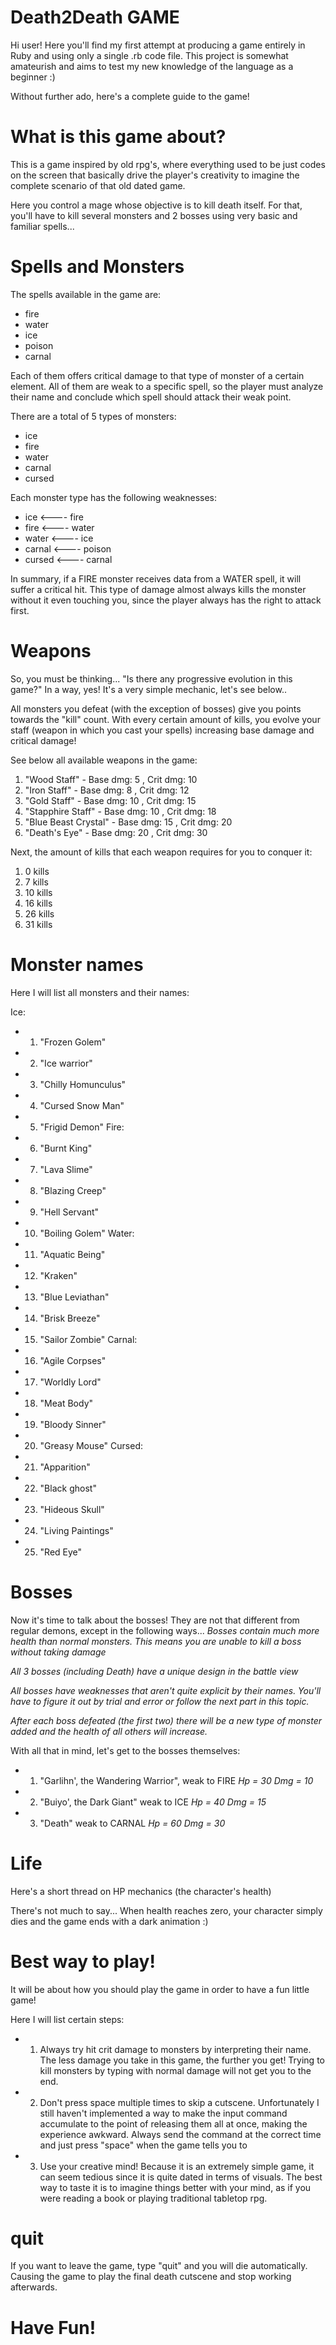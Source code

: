 # Death2Death GAME

Hi user! Here you'll find my first attempt at producing a game entirely in Ruby and using only a single .rb code file.
This project is somewhat amateurish and aims to test my new knowledge of the language as a beginner :)

Without further ado, here's a complete guide to the game!

# What is this game about?

This is a game inspired by old rpg's, where everything used to be just codes on the screen that basically drive the player's creativity to imagine the complete scenario of that old dated game.

Here you control a mage whose objective is to kill death itself. For that, you'll have to kill several monsters and 2 bosses using very basic and familiar spells...

# Spells and Monsters

The spells available in the game are:
- fire
- water
- ice
- poison
- carnal

Each of them offers critical damage to that type of monster of a certain element. 
All of them are weak to a specific spell, so the player must analyze their name and conclude which spell should attack their weak point.

There are a total of 5 types of monsters:
- ice
- fire
- water
- carnal
- cursed

Each monster type has the following weaknesses:
- ice <---- fire
- fire <---- water
- water <---- ice
- carnal <---- poison
- cursed <---- carnal

In summary, if a FIRE monster receives data from a WATER spell, it will suffer a critical hit. 
This type of damage almost always kills the monster without it even touching you, since the player always has the right to attack first.

# Weapons

So, you must be thinking... "Is there any progressive evolution in this game?"
In a way, yes! It's a very simple mechanic, let's see below..

All monsters you defeat (with the exception of bosses) give you points towards the "kill" count.
With every certain amount of kills, you evolve your staff (weapon in which you cast your spells) increasing base damage and critical damage!

See below all available weapons in the game:

1. "Wood Staff" - Base dmg: 5 , Crit dmg: 10
2. "Iron Staff" - Base dmg: 8 , Crit dmg: 12
3. "Gold Staff" - Base dmg: 10 , Crit dmg: 15
4. "Stapphire Staff" - Base dmg: 10 , Crit dmg: 18
5. "Blue Beast Crystal" - Base dmg: 15 , Crit dmg: 20
6. "Death's Eye" - Base dmg: 20 , Crit dmg: 30

Next, the amount of kills that each weapon requires for you to conquer it:

1. 0 kills
2. 7 kills
3. 10 kills
4. 16 kills
5. 26 kills
6. 31 kills


# Monster names

Here I will list all monsters and their names:

Ice: 
-    1. "Frozen Golem"
-    2. "Ice warrior"
-    3. "Chilly Homunculus"
-    4. "Cursed Snow Man"
-    5. "Frigid Demon"
Fire:
-    6. "Burnt King"
-    7. "Lava Slime"
-    8. "Blazing Creep"
-    9. "Hell Servant"
-    10. "Boiling Golem"
Water:
-    11. "Aquatic Being"
-    12. "Kraken"
-    13. "Blue Leviathan"
-    14. "Brisk Breeze"
-    15. "Sailor Zombie"
Carnal:    
-    16. "Agile Corpses"
-    17. "Worldly Lord"
-    18. "Meat Body"
-    19. "Bloody Sinner"
-    20. "Greasy Mouse"
Cursed:
-    21. "Apparition"
-    22. "Black ghost"
-    23. "Hideous Skull"
-    24. "Living Paintings"
-    25. "Red Eye"

# Bosses

Now it's time to talk about the bosses! They are not that different from regular demons, except in the following ways...
*Bosses contain much more health than normal monsters. This means you are unable to kill a boss without taking damage*

*All 3 bosses (including Death) have a unique design in the battle view*

*All bosses have weaknesses that aren't quite explicit by their names. You'll have to figure it out by trial and error or follow the next part in this topic.* 

*After each boss defeated (the first two) there will be a new type of monster added and the health of all others will increase.*


With all that in mind, let's get to the bosses themselves:

- 1. "Garlihn', the Wandering Warrior", weak to FIRE
    *Hp = 30*
    *Dmg = 10*

- 2. "Buiyo', the Dark Giant" weak to ICE
    *Hp = 40*
    *Dmg = 15*
- 3. "Death" weak to CARNAL
    *Hp = 60*
    *Dmg = 30*
    
# Life

Here's a short thread on HP mechanics (the character's health)

There's not much to say... When health reaches zero, your character simply dies and the game ends with a dark animation :)


# Best way to play!

It will be about how you should play the game in order to have a fun little game!

Here I will list certain steps:

- 1. Always try hit crit damage to monsters by interpreting their name. The less damage you take in this game, the further you get! Trying to kill monsters by typing with normal damage will not get you to the end.

- 2. Don't press space multiple times to skip a cutscene. Unfortunately I still haven't implemented a way to make the input command accumulate to the point of releasing them all at once, making the experience awkward. Always send the command at the correct time and just press "space" when the game tells you to

- 3. Use your creative mind! Because it is an extremely simple game, it can seem tedious since it is quite dated in terms of visuals. The best way to taste it is to imagine things better with your mind, as if you were reading a book or playing traditional tabletop rpg.

# quit

If you want to leave the game, type "quit" and you will die automatically. Causing the game to play the final death cutscene and stop working afterwards.

# Have Fun!